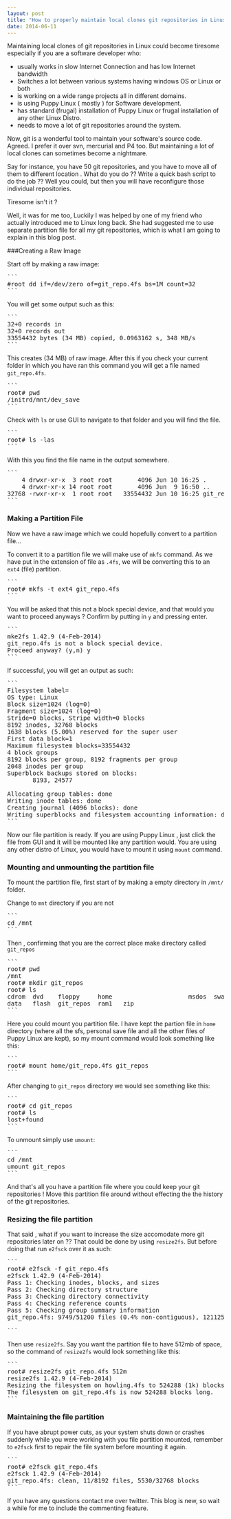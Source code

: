 ```yaml
---
layout: post
title: "How to properly maintain local clones git repositories in Linux ? ( especially in puppy Linux )"
date: 2014-06-11
---
```


Maintaining local clones of git repositories in Linux could become tiresome especially if you are a software developer who:

* usually works in slow Internet Connection and has low Internet bandwidth
* Switches a lot between various systems having windows OS or Linux or both
* is working on a wide range projects all in different domains.
* is using Puppy Linux ( mostly ) for Software development.
* has standard  (frugal) installation of Puppy Linux or frugal installation of any other Linux Distro.
* needs to move a lot of git repositories around the system. 

Now, git is a wonderful tool to maintain your software's source code. Agreed. I prefer it over svn, mercurial and P4 too. But maintaining a lot of local clones can sometimes become a nightmare.

Say for instance, you have 50 git repositories, and you have to move all of them to different location . What do you do ?? Write a quick bash script to do the job ?? Well you could, but then you will have reconfigure those individual repositories.

 Tiresome isn't it ?

Well, it was for me too, Luckily I was helped by one of my friend who actually introduced me to Linux long back. She had suggested me to use separate partition file for all my git repositories, which is what I am going to explain in this blog post.

###Creating a Raw Image

Start off by making a raw image:

<pre>
```
#root dd if=/dev/zero of=git_repo.4fs bs=1M count=32
```
</pre>

You will get some output such as this:

<pre>
```
32+0 records in
32+0 records out
33554432 bytes (34 MB) copied, 0.0963162 s, 348 MB/s
```
</pre>

This creates (34 MB) of raw image.
After this if you check your current folder in which you have ran this command you will get a file named `git_repo.4fs`.

<pre>
```
root# pwd 
/initrd/mnt/dev_save
```
</pre>

Check with `ls` or use GUI to navigate to that folder and you will find the file.

<pre>
```
root# ls -las
```
</pre>

With this you find the file name in the output somewhere.

<pre>
```
    4 drwxr-xr-x  3 root root       4096 Jun 10 16:25 .
    4 drwxr-xr-x 14 root root       4096 Jun  9 16:50 ..
32768 -rwxr-xr-x  1 root root   33554432 Jun 10 16:25 git_repo.4fs
```
</pre>

### Making a Partition File

Now we have a raw image which we could hopefully convert to a partition file...

To convert it to a partition file we will make use of `mkfs` command. As we have put in the extension of file as `.4fs`, we will be converting this to an `ext4` (file) partition.

<pre>
```
root# mkfs -t ext4 git_repo.4fs
```
</pre>

You will be asked that this not a block special device, and that would you want to proceed anyways ? Confirm by putting in `y` and pressing enter.

<pre>
```
mke2fs 1.42.9 (4-Feb-2014)
git_repo.4fs is not a block special device.
Proceed anyway? (y,n) y
```
</pre>

If successful, you will get an output as such:

<pre>
```
Filesystem label=
OS type: Linux
Block size=1024 (log=0)
Fragment size=1024 (log=0)
Stride=0 blocks, Stripe width=0 blocks
8192 inodes, 32768 blocks
1638 blocks (5.00%) reserved for the super user
First data block=1
Maximum filesystem blocks=33554432
4 block groups
8192 blocks per group, 8192 fragments per group
2048 inodes per group
Superblock backups stored on blocks: 
       8193, 24577

Allocating group tables: done
Writing inode tables: done
Creating journal (4096 blocks): done 
Writing superblocks and filesystem accounting information: done
```
</pre>

Now our file partition is ready. If you are using Puppy Linux , just click the file from GUI and it will be mounted like any partition would. You are using any other distro of Linux, you would have to mount it using `mount` command.

### Mounting and unmounting the partition file

To mount the partition file, first start of by making a empty directory in `/mnt/` folder.

Change to `mnt` directory if you are not

<pre>
```
cd /mnt
```
</pre>

Then , confirming that you are the correct place make directory called `git_repos`

<pre>
```
root# pwd
/mnt
root# mkdir git_repos
root# ls
cdrom  dvd    floppy     home                     msdos  swap
data   flash  git_repos  ram1   zip
```
</pre>

Here you could mount you partition file. I have kept the partion file in `home` directory (where all the sfs, personal save file and all the other files of Puppy Linux are kept), so my mount command would look something like this:

<pre>
```
root# mount home/git_repo.4fs git_repos
```
</pre>

After changing to `git_repos` directory we would see something like this:

<pre>
```
root# cd git_repos
root# ls
lost+found
```
</pre>

To unmount simply use `umount`:

<pre>
```
cd /mnt
umount git_repos
```
</pre>

And that's all you have a partition file where you could keep your git repositories ! Move this partition file around without effecting the the history of the git repositories.



### Resizing the file partition

That said , what if you want to increase the size accomodate more git repositories later on ?? That could be done by using `resize2fs`. But before doing that run `e2fsck` over it as such:

<pre>
```
root# e2fsck -f git_repo.4fs
e2fsck 1.42.9 (4-Feb-2014)
Pass 1: Checking inodes, blocks, and sizes
Pass 2: Checking directory structure
Pass 3: Checking directory connectivity
Pass 4: Checking reference counts
Pass 5: Checking group summary information
git_repo.4fs: 9749/51200 files (0.4% non-contiguous), 121125/204800 blocks

```
</pre>

Then use `resize2fs`. Say you want the partition file to have 512mb of space, so the command of `resize2fs` would look something like this:

<pre>
```
root# resize2fs git_repo.4fs 512m
resize2fs 1.42.9 (4-Feb-2014)
Resizing the filesystem on howling.4fs to 524288 (1k) blocks.
The filesystem on git_repo.4fs is now 524288 blocks long.
```
</pre>

### Maintaining the file partition

If you have abrupt power cuts, as your system shuts down or crashes suddenly while you were working with you file partition mounted, remember to `e2fsck` first to repair the file system before mounting it again.

<pre>
```
root# e2fsck git_repo.4fs
e2fsck 1.42.9 (4-Feb-2014)
git_repo.4fs: clean, 11/8192 files, 5530/32768 blocks
```
</pre>

If you have any questions contact me over twitter. This blog is new, so wait a while for me to include the commenting feature.
